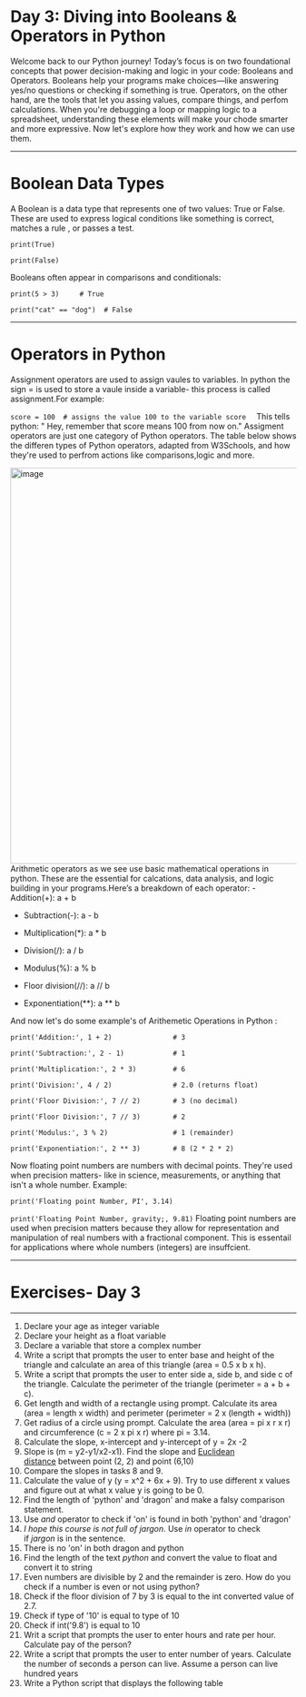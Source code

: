 #  Day 3: Diving into Booleans & Operators in Python

Welcome back to our Python journey! Today’s focus is on two foundational concepts that power decision-making and logic in your code: Booleans and Operators.
Booleans help your programs make choices—like answering yes/no questions or checking if something is true. Operators, on the other hand, are the tools that let you assing values, compare things, and perfom calculations. When you're debugging a loop or mapping logic to a spreadsheet, understanding these elements will make your chode smarter and more expressive. Now let's explore how they work and how we can use them. 

--- 
# Boolean Data Types 
A Boolean is a data type that represents one of two values: True or False. These are used to express logical conditions like something is correct, matches a rule , or passes a test. 

 ```print(True)  ```
 
  ```print(False) ```
  
  Booleans often appear in comparisons and conditionals:
  
   ```print(5 > 3)     # True ```
   
 ```print("cat" == "dog")  # False ```

 ---
 # Operators in Python 
Assignment operators are used to assign vaules to variables. In python the sign = is used to store a vaule inside a variable- this process is called assignment.For example:

 ``score = 100  # assigns the value 100 to the variable score  ``
This tells python: " Hey, remember that score means 100 from now on."
Assigment operators are just one category of Python operators. The table below shows the differen types of Python operators, adapted from W3Schools, and how they're used to perfrom actions like comparisons,logic and more.

 <img width="1125" height="698" alt="image" src="https://github.com/user-attachments/assets/933756c7-b54d-426d-8084-773450675c99" />
Arithmetic operators as we see use basic mathematical operations in python. These are the essential for calcations, data analysis, and logic building in your programs.Here’s a breakdown of each operator:
- Addition(+): a + b
  
- Subtraction(-): a - b
  
- Multiplication(*): a * b
  
- Division(/): a / b
  
- Modulus(%): a % b
  
- Floor division(//): a // b
  
- Exponentiation(**): a ** b

And now let's do some example's of Arithemetic Operations in Python :

```print('Addition:', 1 + 2)               # 3```

```print('Subtraction:', 2 - 1)            # 1```

```print('Multiplication:', 2 * 3)         # 6```

```print('Division:', 4 / 2)               # 2.0 (returns float)```

```print('Floor Division:', 7 // 2)        # 3 (no decimal)```

```print('Floor Division:', 7 // 3)        # 2```

```print('Modulus:', 3 % 2)                # 1 (remainder)```

```print('Exponentiation:', 2 ** 3)        # 8 (2 * 2 * 2) ```

Now floating point numbers are numbers with decimal points. They're used when precision matters- like in science, measurements, or anything that isn't a whole number.
Example:

```print('Floating point Number, PI', 3.14)```

```print('Floating Point Number, gravity;, 9.81)```
Floating point numbers are used when precision matters because they allow for representation and manipulation of real numbers with a fractional component. This is essentail for applications where whole numbers (integers) are insuffcient.
 
 
 ---
 # Exercises- Day 3

---

1. Declare your age as integer variable
2. Declare your height as a float variable
3. Declare a variable that store a complex number
4. Write a script that prompts the user to enter base and height of the triangle and calculate an area of this triangle (area = 0.5 x b x h).
5. Write a script that prompts the user to enter side a, side b, and side c of the triangle. Calculate the perimeter of the triangle (perimeter = a + b + c).
6. Get length and width of a rectangle using prompt. Calculate its area (area = length x width) and perimeter (perimeter = 2 x (length + width))
7. Get radius of a circle using prompt. Calculate the area (area = pi x r x r) and circumference (c = 2 x pi x r) where pi = 3.14.
8. Calculate the slope, x-intercept and y-intercept of y = 2x -2
9. Slope is (m = y2-y1/x2-x1). Find the slope and [Euclidean distance](https://en.wikipedia.org/wiki/Euclidean_distance#:~:text=In%20mathematics%2C%20the%20Euclidean%20distance,being%20called%20the%20Pythagorean%20distance.) between point (2, 2) and point (6,10)
10. Compare the slopes in tasks 8 and 9.
11. Calculate the value of y (y = x^2 + 6x + 9). Try to use different x values and figure out at what x value y is going to be 0.
12. Find the length of 'python' and 'dragon' and make a falsy comparison statement.
13. Use *and* operator to check if 'on' is found in both 'python' and 'dragon'
14. *I hope this course is not full of jargon*. Use *in* operator to check if *jargon* is in the sentence.
15. There is no 'on' in both dragon and python
16. Find the length of the text *python* and convert the value to float and convert it to string
17. Even numbers are divisible by 2 and the remainder is zero. How do you check if a number is even or not using python?
18. Check if the floor division of 7 by 3 is equal to the int converted value of 2.7.
19. Check if type of '10' is equal to type of 10
20. Check if int('9.8') is equal to 10
21. Writ a script that prompts the user to enter hours and rate per hour. Calculate pay of the person?
22. Write a script that prompts the user to enter number of years. Calculate the number of seconds a person can live. Assume a person can live hundred years
23.  Write a Python script that displays the following table
